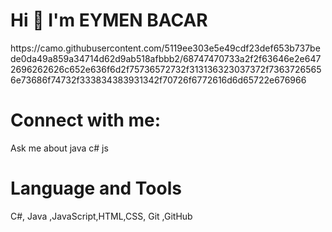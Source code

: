<h1>Hi 👋 I'm EYMEN BACAR</h1>
<img>https://camo.githubusercontent.com/5119ee303e5e49cdf23def653b737bede0da49a859a34714d62d9ab518afbbb2/68747470733a2f2f63646e2e6472696262626c652e636f6d2f75736572732f313136323037372f73637265656e73686f74732f333834383931342f70726f6772616d6d65722e676966</img>

<h1>Connect with me:</h1>
  <a href="https://www.instagram.com/bajarayman"></a>
  <a href="https://www.linkedin.com/in/eymenbacar/"></a>

  <p>Ask me about java c# js</p>

<h1>Language and Tools</h1>
C#, Java ,JavaScript,HTML,CSS, Git ,GitHub

